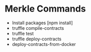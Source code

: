 # Merkle Commands

- Install packages [npm install]
- truffle compile-contracts
- truffle test
- truffle deploy-contracts
- deploy-contracts-from-docker
